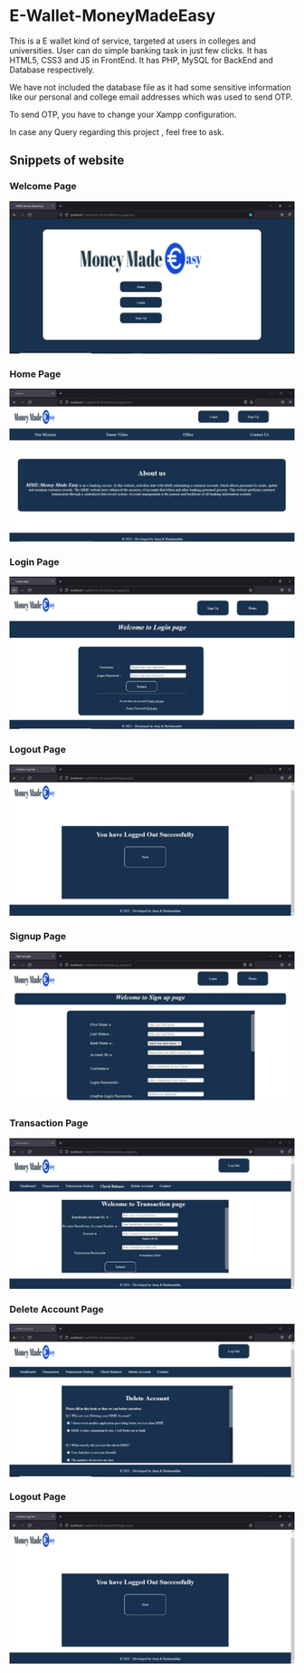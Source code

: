 # E-Wallet-MoneyMadeEasy
<p>
This is a E wallet kind of service, targeted at users in colleges and universities. User can do simple banking task in just few clicks.
It has HTML5, CSS3 and JS in FrontEnd.
It has PHP, MySQL for BackEnd and Database respectively.

We have not included the database file as it had some sensitive information like our personal and college email addresses which was used to send OTP.

To send OTP, you have to change your Xampp configuration.

In case any Query regarding this project , feel free to ask.
</p>
<h2>Snippets of website</h2>
<h3> Welcome Page</h3>
<img src="https://github.com/anujkumar070/E-Wallet-MoneyMadeEasy/blob/main/Demo%20Images/welcome.JPG"></img>
<h3> Home Page</h3>
<img src="https://github.com/anujkumar070/E-Wallet-MoneyMadeEasy/blob/main/Demo%20Images/homepage.JPG"></img>
<h3> Login Page</h3>
<img src="https://github.com/anujkumar070/E-Wallet-MoneyMadeEasy/blob/main/Demo%20Images/loginpage.JPG"></img>
<h3> Logout Page</h3>
<img src="https://github.com/anujkumar070/E-Wallet-MoneyMadeEasy/blob/main/Demo%20Images/logout.JPG"></img>
<h3> Signup Page</h3>
<img src="https://github.com/anujkumar070/E-Wallet-MoneyMadeEasy/blob/main/Demo%20Images/signuppage.JPG"></img>
<h3> Transaction Page</h3>
<img src="https://github.com/anujkumar070/E-Wallet-MoneyMadeEasy/blob/main/Demo%20Images/transactionpage.JPG"></img>
<h3> Delete Account Page</h3>
<img src="https://github.com/anujkumar070/E-Wallet-MoneyMadeEasy/blob/main/Demo%20Images/deleteaccount.JPG"></img>
<h3> Logout Page</h3>
<img src="https://github.com/anujkumar070/E-Wallet-MoneyMadeEasy/blob/main/Demo%20Images/logout.JPG"></img>
